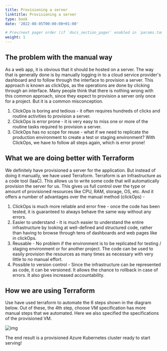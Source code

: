 ```yaml
---
title: Provisioning a server
linktitle: Provisioning a server
type: book
date: '2022-08-05T00:00:00+01:00'

# Prev/next pager order (if `docs_section_pager` enabled in `params.toml`)
weight: 1
---
```


## The problem with the manual way

As a web app, it is obvious that it should be hosted on a server. The way that is generally done is by manually logging in to a cloud service provider's dashboard and to follow through the interface to provision a server. This approach is known as clickOps, as the operations are done by clicking through an interface. Many people think that there is nothing wrong with this common approach, since they expect to provision a server only once for a project. But it is a common misconception. 

1. ClickOps is boring and tedious - it often requires hundreds of clicks and routine activities to provision a server.
2. ClickOps is error prone - it is very easy to miss one or more of the routine tasks required to provision a server.
3. ClickOps has no scope for reuse - what if we need to replicate the production environment to create a test or staging environment?
    With ClickOps, we have to follow all steps again, which is error prone!

## What we are doing better with Terraform

We definitely have provisioned a server for the application. But instead of doing it manually, we have used Terraform. Terraform is an Infrastructure as a code tool (IaaC). This allows us to write some code that will automatically provision the server for us. This gives us full control over the type or amount of provisioned resources like CPU, RAM, storage, OS, etc. And it offers a number of advantages over the manual method (clickOps) - 
1. ClickOps is much more reliable and error free - once the code has been tested, it is guaranteed to always behave the same way without any errors. 
2. Easier to understand - It is much easier to understand the entire infrastructure by looking at well-defined and structured code, rather than having to browse through tens of dashboards and web pages like in clickOps. 
3. Reusable - No problem if the environment is to be replicated for testing / staging environment or for another project. The code can be used to easily provision the resources as many times as necessary with very little to no manual effort. 
4. Possible to version control - Since the infrastructure can be represented as code, it can be versioned. It allows the chance to rollback in case of errors. It also gives increased accountability. 

## How we are using Terraform
Use have used terraform to automate the 6 steps shown in the diagram below. Out of these, the 4th step, choose VM specification has more manual steps that we automated. Here we also specified the specifications of the provisioned VM. 

![img](/i1.PNG)

The end result is a provisioned Azure Kubernetes cluster ready to start serving!